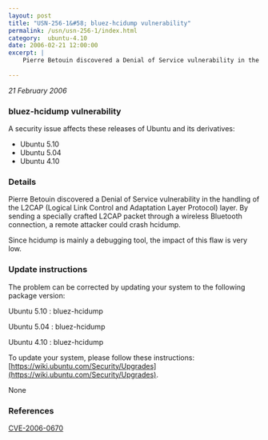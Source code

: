 ```yaml
---
layout: post
title: "USN-256-1&#58; bluez-hcidump vulnerability"
permalink: /usn/usn-256-1/index.html
category:  ubuntu-4.10
date: 2006-02-21 12:00:00
excerpt: |
    Pierre Betouin discovered a Denial of Service vulnerability in the handling of the L2CAP (Logical Link Control and Adaptation Layer Protocol) layer. By sending a specially crafted L2CAP packet through a wireless Bluetooth connection, a remote attacker could crash hcidump.
    
--- 
```

 
 

*21 February 2006*

### bluez-hcidump vulnerability

A security issue affects these releases of Ubuntu and its derivatives:

* Ubuntu 5.10
* Ubuntu 5.04
* Ubuntu 4.10

### Details

Pierre Betouin discovered a Denial of Service vulnerability in the handling of the L2CAP (Logical Link Control and Adaptation Layer Protocol) layer. By sending a specially crafted L2CAP packet through a wireless Bluetooth connection, a remote attacker could crash hcidump.

Since hcidump is mainly a debugging tool, the impact of this flaw is very low.

### Update instructions

The problem can be corrected by updating your system to the following package version:

Ubuntu 5.10
 : bluez-hcidump 

Ubuntu 5.04
 : bluez-hcidump 

Ubuntu 4.10
 : bluez-hcidump 

To update your system, please follow these instructions: [https://wiki.ubuntu.com/Security/Upgrades](https://wiki.ubuntu.com/Security/Upgrades).

None

### References

 
 [CVE-2006-0670](http://people.ubuntu.com/~ubuntu-security/cve/CVE-2006-0670)
 

